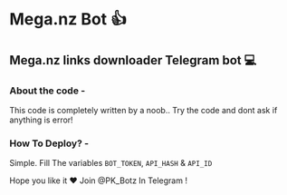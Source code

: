 # Mega.nz Bot 👍
## Mega.nz links downloader Telegram bot 💻

### About the code -
This code is completely written by a noob.. Try the code and dont ask if anything is error!

### How To Deploy? -
Simple. Fill The variables `BOT_TOKEN`, `API_HASH` & `API_ID`


Hope you like it ❤️
Join @PK_Botz In Telegram !
